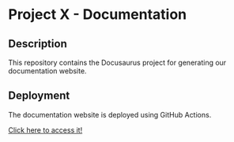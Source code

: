 # Project X - Documentation

## Description

This repository contains the Docusaurus project for generating our documentation website.

## Deployment

The documentation website is deployed using GitHub Actions.

[Click here to access it!](https://es-project-x.github.io/documentation)


